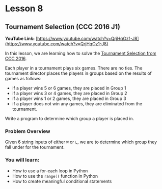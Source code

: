 # Lesson 8

## Tournament Selection (CCC 2016 J1)

__YouTube Link:__ [https://www.youtube.com/watch?v=QrjHqOz1-J8](https://www.youtube.com/watch?v=QrjHqOz1-J8)

In this lesson, we are learning how to solve the [Tournament Selection from CCC 2016](https://dmoj.ca/problem/ccc16j1).

Each player in a tournament plays six games. There are no ties. The tournament director places the players in groups based on the results of games as follows:

- if a player wins 5 or 6 games, they are placed in Group 1
- if a player wins 3 or 4 games, they are placed in Group 2
- if a player wins 1 or 2 games, they are placed in Group 3
- if a player does not win any games, they are eliminated from the tournament.

Write a program to determine which group a player is placed in.

### Problem Overview

Given 6 string inputs of either ```W``` or ```L```, we are to determine which group they fall under for the tournament.

### You will learn:

- How to use a for-each loop in Python
- How to use the ```range()``` function in Python
- How to create meaningful conditional statements
